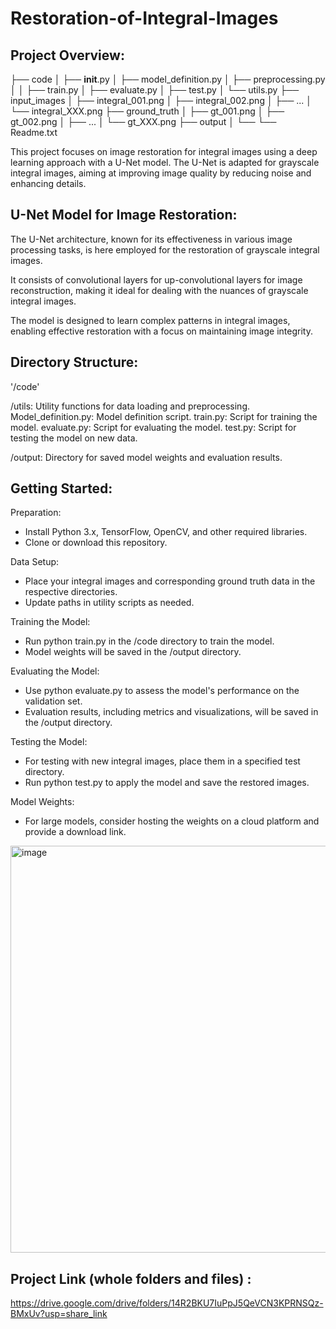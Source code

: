 # Restoration-of-Integral-Images



Project Overview:
------------------

├── code
│   ├── __init__.py
│   ├── model_definition.py
│   ├── preprocessing.py
│ 
│   ├── train.py
│   ├── evaluate.py
│   ├── test.py
│   └── utils.py
├── input_images
│   ├── integral_001.png
│   ├── integral_002.png
│   ├── ...
│   └── integral_XXX.png
├── ground_truth
│   ├── gt_001.png
│   ├── gt_002.png
│   ├── ...
│   └── gt_XXX.png
├── output
│   └── <model weights and results>
└── Readme.txt

This project focuses on image restoration for integral images using a deep learning approach with a U-Net model.
The U-Net is adapted for grayscale integral images, aiming at improving image quality by reducing noise and enhancing details.



U-Net Model for Image Restoration:
-----------------------------------

The U-Net architecture, known for its effectiveness in various image processing tasks, is here employed for 
the restoration of grayscale integral images.

It consists of convolutional layers for up-convolutional layers for image reconstruction, making it 
ideal for dealing with the nuances of grayscale integral images.

The model is designed to learn complex patterns in integral images, enabling effective restoration
with a focus on maintaining image integrity.



Directory Structure:
--------------------

'/code'

  /utils: Utility functions for data loading and preprocessing.
  Model_definition.py: Model definition script.
  train.py: Script for training the model.
  evaluate.py: Script for evaluating the model.
  test.py: Script for testing the model on new data.

/output: Directory for saved model weights and evaluation results.


Getting Started:
----------------

Preparation:

  - Install Python 3.x, TensorFlow, OpenCV, and other required libraries.
  - Clone or download this repository.

Data Setup:

  - Place your integral images and corresponding ground truth data in the respective directories.
  - Update paths in utility scripts as needed.

Training the Model:

  - Run python train.py in the /code directory to train the model.
  - Model weights will be saved in the /output directory.

Evaluating the Model:

  - Use python evaluate.py to assess the model's performance on the validation set.
  - Evaluation results, including metrics and visualizations, will be saved in the /output directory.

Testing the Model:

  - For testing with new integral images, place them in a specified test directory.
  - Run python test.py to apply the model and save the restored images.

Model Weights:

  - For large models, consider hosting the weights on a cloud platform and provide a download link.


<img width="651" alt="image" src="https://github.com/user-attachments/assets/ce7c5974-1e32-4176-8a2b-b5ade065ba66">



Project Link (whole folders and files) :
----------------

https://drive.google.com/drive/folders/14R2BKU7IuPpJ5QeVCN3KPRNSQz-BMxUv?usp=share_link




